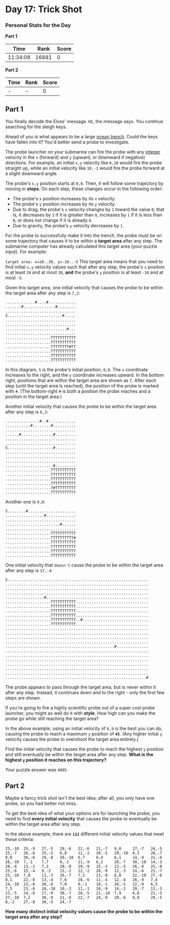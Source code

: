 ﻿# Day 17: Trick Shot


### Personal Stats for the Day
**Part 1**

 Time                  | Rank | Score 
-----------------------|------|-------
  11:34:08             | 16881 | 0     

**Part 2**

 Time                  | Rank | Score 
-----------------------|------|-------
   -            | - | 0     


## Part 1
You finally decode the Elves' message. `HI`, the message says. You continue searching for the sleigh keys.

Ahead of you is what appears to be a large [ocean trench](https://en.wikipedia.org/wiki/Oceanic_trench). Could the keys have fallen into it? You'd better send a probe to investigate.

The probe launcher on your submarine can fire the probe with any [integer](https://en.wikipedia.org/wiki/Integer) velocity in the `x` (forward) and `y` (upward, or downward if negative) directions. For example, an initial `x,y` velocity like `0,10` would fire the probe straight up, while an initial velocity like `10,-1` would fire the probe forward at a slight downward angle.

The probe's `x,y` position starts at `0,0`. Then, it will follow some trajectory by moving in **steps**. On each step, these changes occur in the following order:

- The probe's `x` position increases by its `x` velocity.
- The probe's `y` position increases by its `y` velocity.
- Due to drag, the probe's `x` velocity changes by `1` toward the value `0`; that is, it decreases by `1` if it is greater than `0`, increases by `1` if it is less than `0`, or does not change if it is already `0`.
- Due to gravity, the probe's `y` velocity decreases by `1`.

For the probe to successfully make it into the trench, the probe must be on some trajectory that causes it to be within a **target area** after any step. The submarine computer has already calculated this target area (your puzzle input). For example:

`target area: x=20..30, y=-10..-5`
This target area means that you need to find initial `x,y` velocity values such that after any step, the probe's `x` position is at least `20` and at most `30`, **and** the probe's `y` position is at least `-10` and at most `-5`.

Given this target area, one initial velocity that causes the probe to be within the target area after any step is `7,2`:

	.............#....#............
	.......#..............#........
	...............................
	S........................#.....
	...............................
	...............................
	...........................#...
	...............................
	....................TTTTTTTTTTT
	....................TTTTTTTTTTT
	....................TTTTTTTT#TT
	....................TTTTTTTTTTT
	....................TTTTTTTTTTT
	....................TTTTTTTTTTT
In this diagram, `S` is the probe's initial position, `0,0`. The `x` coordinate increases to the right, and the `y` coordinate increases upward. In the bottom right, positions that are within the target area are shown as `T`. After each step (until the target area is reached), the position of the probe is marked with `#`. (The bottom-right `#` is both a position the probe reaches and a position in the target area.)

Another initial velocity that causes the probe to be within the target area after any step is `6,3`:

	...............#..#............
	...........#........#..........
	...............................
	......#..............#.........
	...............................
	...............................
	S....................#.........
	...............................
	...............................
	...............................
	.....................#.........
	....................TTTTTTTTTTT
	....................TTTTTTTTTTT
	....................TTTTTTTTTTT
	....................TTTTTTTTTTT
	....................T#TTTTTTTTT
	....................TTTTTTTTTTT
Another one is `9,0`:

	S........#.....................
	.................#.............
	...............................
	........................#......
	...............................
	....................TTTTTTTTTTT
	....................TTTTTTTTTT#
	....................TTTTTTTTTTT
	....................TTTTTTTTTTT
	....................TTTTTTTTTTT
	....................TTTTTTTTTTT
One initial velocity that `doesn't` cause the probe to be within the target area after any step is `17,-4`:

	S..............................................................
	...............................................................
	...............................................................
	...............................................................
	.................#.............................................
	....................TTTTTTTTTTT................................
	....................TTTTTTTTTTT................................
	....................TTTTTTTTTTT................................
	....................TTTTTTTTTTT................................
	....................TTTTTTTTTTT..#.............................
	....................TTTTTTTTTTT................................
	...............................................................
	...............................................................
	...............................................................
	...............................................................
	................................................#..............
	...............................................................
	...............................................................
	...............................................................
	...............................................................
	...............................................................
	...............................................................
	..............................................................#
The probe appears to pass through the target area, but is never within it after any step. Instead, it continues down and to the right - only the first few steps are shown.

If you're going to fire a highly scientific probe out of a super cool probe launcher, you might as well do it with **style**. How high can you make the probe go while still reaching the target area?

In the above example, using an initial velocity of `6,9` is the best you can do, causing the probe to reach a maximum `y` position of **`45`**. (Any higher initial `y` velocity causes the probe to overshoot the target area entirely.)

Find the initial velocity that causes the probe to reach the highest `y` position and still eventually be within the target area after any step. **What is the highest `y` position it reaches on this trajectory?**

Your puzzle answer was `4005`.

## Part 2
Maybe a fancy trick shot isn't the best idea; after all, you only have one probe, so you had better not miss.

To get the best idea of what your options are for launching the probe, you need to find **every initial velocity** that causes the probe to eventually be within the target area after any step.

In the above example, there are **`112`** different initial velocity values that meet these criteria:

	23,-10  25,-9   27,-5   29,-6   22,-6   21,-7   9,0     27,-7   24,-5
	25,-7   26,-6   25,-5   6,8     11,-2   20,-5   29,-10  6,3     28,-7
	8,0     30,-6   29,-8   20,-10  6,7     6,4     6,1     14,-4   21,-6
	26,-10  7,-1    7,7     8,-1    21,-9   6,2     20,-7   30,-10  14,-3
	20,-8   13,-2   7,3     28,-8   29,-9   15,-3   22,-5   26,-8   25,-8
	25,-6   15,-4   9,-2    15,-2   12,-2   28,-9   12,-3   24,-6   23,-7
	25,-10  7,8     11,-3   26,-7   7,1     23,-9   6,0     22,-10  27,-6
	8,1     22,-8   13,-4   7,6     28,-6   11,-4   12,-4   26,-9   7,4
	24,-10  23,-8   30,-8   7,0     9,-1    10,-1   26,-5   22,-9   6,5
	7,5     23,-6   28,-10  10,-2   11,-1   20,-9   14,-2   29,-7   13,-3
	23,-5   24,-8   27,-9   30,-7   28,-5   21,-10  7,9     6,6     21,-5
	27,-10  7,2     30,-9   21,-8   22,-7   24,-9   20,-6   6,9     29,-5
	8,-2    27,-8   30,-5   24,-7
**How many distinct initial velocity values cause the probe to be within the target area after any step?**
